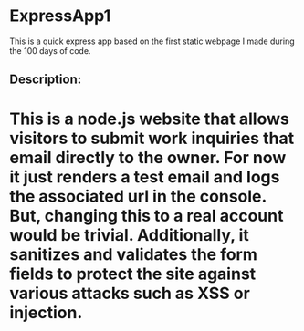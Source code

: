 # ExpressApp1
This is a quick express app based on the first static webpage I made during the 100 days of code.


## Description:
This is a node.js website that allows visitors to submit work inquiries that email directly to the owner. For now it just renders a test email and logs the associated url in the console. But, changing this to a real account would be trivial. Additionally, it sanitizes and validates the form fields to protect the site against various attacks such as XSS or injection.
=======
